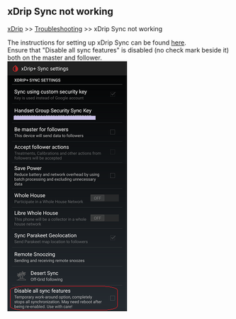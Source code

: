 ## xDrip Sync not working
[xDrip](../README.md) >> [Troubleshooting](./Troubleshooting_page) >> xDrip Sync not working  
  
The instructions for setting up xDrip Sync can be found [here](./xDripSync.md).  
Ensure that "Disable all sync features" is disabled (no check mark beside it) both on the master and follower.  
![](./images/DisableAllSyncFeatures.png)  
  
